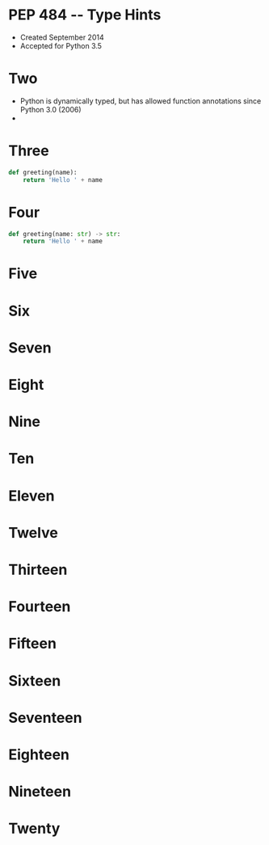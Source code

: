 PEP 484 -- Type Hints
====

* Created September 2014
* Accepted for Python 3.5

Two
====

* Python is dynamically typed, but has allowed function annotations since Python 3.0 (2006)
* 


Three 
====
```Python
def greeting(name):
    return 'Hello ' + name
```


Four 
====
```Python
def greeting(name: str) -> str:
    return 'Hello ' + name
```
Five
====

Six
====

Seven
====

Eight
====

Nine
====

Ten
====

Eleven
====

Twelve
====

Thirteen
====

Fourteen
====

Fifteen
====

Sixteen
====

Seventeen
====

Eighteen
====


Nineteen
====

Twenty
====



